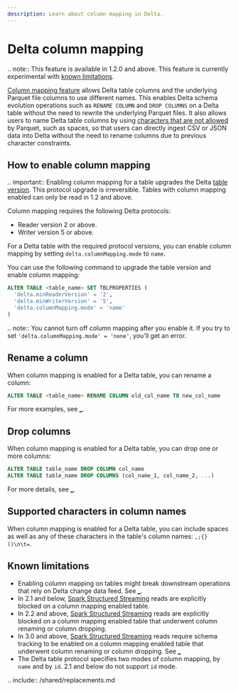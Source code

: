 ```yaml
---
description: Learn about column mapping in Delta.
---
```


# Delta column mapping

.. note:: This feature is available in <Delta> 1.2.0 and above. This feature is currently experimental with [known limitations](#known-limitations).

[Column mapping feature](https://github.com/delta-io/delta/blob/master/PROTOCOL.md#column-mapping) allows Delta table columns and the underlying Parquet file columns to use different names. This enables Delta schema evolution operations such as `RENAME COLUMN` and `DROP COLUMNS` on a Delta table without the need to rewrite the underlying Parquet files. It also allows users to name Delta table columns by using [characters that are not allowed](#supported-characters-in-column-names) by Parquet, such as spaces, so that users can directly ingest CSV or JSON data into Delta without the need to rename columns due to previous character constraints.

## How to enable <Delta> column mapping

.. important:: Enabling column mapping for a table upgrades the Delta [table version](versioning.md). This protocol upgrade is irreversible. Tables with column mapping enabled can only be read in <Delta> 1.2 and above.

Column mapping requires the following Delta protocols:

- Reader version 2 or above.
- Writer version 5 or above.

For a Delta table with the required protocol versions, you can enable column mapping by setting `delta.columnMapping.mode` to `name`.

You can use the following command to upgrade the table version and enable column mapping:

  ```sql
  ALTER TABLE <table_name> SET TBLPROPERTIES (
    'delta.minReaderVersion' = '2',
    'delta.minWriterVersion' = '5',
    'delta.columnMapping.mode' = 'name'
  )
  ```

.. note:: You cannot turn off column mapping after you enable it. If you try to set `'delta.columnMapping.mode' = 'none'`, you'll get an error.


## Rename a column

When column mapping is enabled for a Delta table, you can rename a column:

```sql
ALTER TABLE <table_name> RENAME COLUMN old_col_name TO new_col_name
```

For more examples, see [_](/delta-batch.md#rename-columns).

## Drop columns

When column mapping is enabled for a Delta table, you can drop one or more columns:

```sql
ALTER TABLE table_name DROP COLUMN col_name
ALTER TABLE table_name DROP COLUMNS (col_name_1, col_name_2, ...)

```

For more details, see [_](/delta-batch.md#drop-columns).

## Supported characters in column names

When column mapping is enabled for a Delta table, you can include spaces as well as any of these characters in the table's column names: `,;{}()\n\t=`.

## Known limitations
- Enabling column mapping on tables might break downstream operations that rely on Delta change data feed. See [_](/delta-change-data-feed.md#column-mapping-limitations).
- In <Delta> 2.1 and below, [Spark Structured Streaming](https://spark.apache.org/docs/latest/structured-streaming-programming-guide.html) reads are explicitly blocked on a column mapping enabled table.
- In <Delta> 2.2 and above, [Spark Structured Streaming](https://spark.apache.org/docs/latest/structured-streaming-programming-guide.html) reads are explicitly blocked on a column mapping enabled table that underwent column renaming or column dropping.
- In <Delta> 3.0 and above, [Spark Structured Streaming](https://spark.apache.org/docs/latest/structured-streaming-programming-guide.html) reads require schema tracking to be enabled on a column mapping enabled table that underwent column renaming or column dropping. See [_](/delta-streaming.md#schema-tracking)
- The Delta table protocol specifies two modes of column mapping, by `name` and by `id`. <Delta> 2.1 and below do not support `id` mode.

.. include:: /shared/replacements.md
